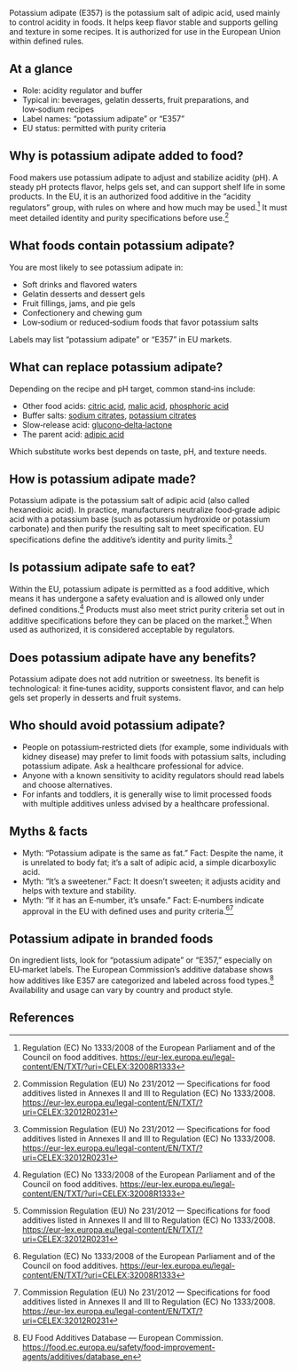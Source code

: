 Potassium adipate (E357) is the potassium salt of adipic acid, used mainly to control acidity in foods. It helps keep flavor stable and supports gelling and texture in some recipes. It is authorized for use in the European Union within defined rules.

<!--more-->

## At a glance
- Role: acidity regulator and buffer
- Typical in: beverages, gelatin desserts, fruit preparations, and low‑sodium recipes
- Label names: “potassium adipate” or “E357”
- EU status: permitted with purity criteria

## Why is potassium adipate added to food?
Food makers use potassium adipate to adjust and stabilize acidity (pH). A steady pH protects flavor, helps gels set, and can support shelf life in some products. In the EU, it is an authorized food additive in the “acidity regulators” group, with rules on where and how much may be used.[^2] It must meet detailed identity and purity specifications before use.[^1]

## What foods contain potassium adipate?
You are most likely to see potassium adipate in:
- Soft drinks and flavored waters
- Gelatin desserts and dessert gels
- Fruit fillings, jams, and pie gels
- Confectionery and chewing gum
- Low‑sodium or reduced‑sodium foods that favor potassium salts

Labels may list “potassium adipate” or “E357” in EU markets.

## What can replace potassium adipate?
Depending on the recipe and pH target, common stand‑ins include:
- Other food acids: [citric acid](/e330-citric-acid), [malic acid](/e296-malic-acid), [phosphoric acid](/e338-phosphoric-acid)
- Buffer salts: [sodium citrates](/e331-sodium-citrates), [potassium citrates](/e332-potassium-citrates)
- Slow‑release acid: [glucono‑delta‑lactone](/e575-glucono-delta-lactone)
- The parent acid: [adipic acid](/e355-adipic-acid)

Which substitute works best depends on taste, pH, and texture needs.

## How is potassium adipate made?
Potassium adipate is the potassium salt of adipic acid (also called hexanedioic acid). In practice, manufacturers neutralize food‑grade adipic acid with a potassium base (such as potassium hydroxide or potassium carbonate) and then purify the resulting salt to meet specification. EU specifications define the additive’s identity and purity limits.[^1]

## Is potassium adipate safe to eat?
Within the EU, potassium adipate is permitted as a food additive, which means it has undergone a safety evaluation and is allowed only under defined conditions.[^2] Products must also meet strict purity criteria set out in additive specifications before they can be placed on the market.[^1] When used as authorized, it is considered acceptable by regulators.

## Does potassium adipate have any benefits?
Potassium adipate does not add nutrition or sweetness. Its benefit is technological: it fine‑tunes acidity, supports consistent flavor, and can help gels set properly in desserts and fruit systems.

## Who should avoid potassium adipate?
- People on potassium‑restricted diets (for example, some individuals with kidney disease) may prefer to limit foods with potassium salts, including potassium adipate. Ask a healthcare professional for advice.
- Anyone with a known sensitivity to acidity regulators should read labels and choose alternatives.
- For infants and toddlers, it is generally wise to limit processed foods with multiple additives unless advised by a healthcare professional.

## Myths & facts
- Myth: “Potassium adipate is the same as fat.” Fact: Despite the name, it is unrelated to body fat; it’s a salt of adipic acid, a simple dicarboxylic acid.
- Myth: “It’s a sweetener.” Fact: It doesn’t sweeten; it adjusts acidity and helps with texture and stability.
- Myth: “If it has an E‑number, it’s unsafe.” Fact: E‑numbers indicate approval in the EU with defined uses and purity criteria.[^2][^1]

## Potassium adipate in branded foods
On ingredient lists, look for “potassium adipate” or “E357,” especially on EU‑market labels. The European Commission’s additive database shows how additives like E357 are categorized and labeled across food types.[^3] Availability and usage can vary by country and product style.

## References
[^1]: Commission Regulation (EU) No 231/2012 — Specifications for food additives listed in Annexes II and III to Regulation (EC) No 1333/2008. https://eur-lex.europa.eu/legal-content/EN/TXT/?uri=CELEX:32012R0231
[^2]: Regulation (EC) No 1333/2008 of the European Parliament and of the Council on food additives. https://eur-lex.europa.eu/legal-content/EN/TXT/?uri=CELEX:32008R1333
[^3]: EU Food Additives Database — European Commission. https://food.ec.europa.eu/safety/food-improvement-agents/additives/database_en
